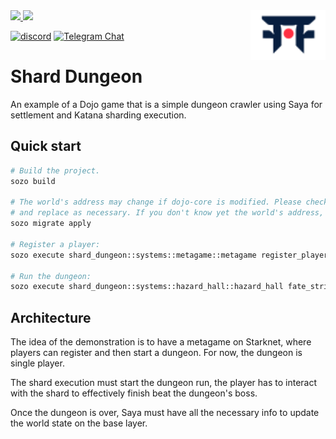 <picture>
  <source media="(prefers-color-scheme: dark)" srcset=".github/mark-dark.svg">
  <img alt="Dojo logo" align="right" width="120" src=".github/mark-light.svg">
</picture>

<a href="https://twitter.com/dojostarknet">
<img src="https://img.shields.io/twitter/follow/dojostarknet?style=social"/>
</a>
<a href="https://github.com/dojoengine/dojo">
<img src="https://img.shields.io/github/stars/dojoengine/dojo?style=social"/>
</a>

[![discord](https://img.shields.io/badge/join-dojo-green?logo=discord&logoColor=white)](https://discord.gg/PwDa2mKhR4)
[![Telegram Chat][tg-badge]][tg-url]

[tg-badge]: https://img.shields.io/endpoint?color=neon&logo=telegram&label=chat&style=flat-square&url=https%3A%2F%2Ftg.sumanjay.workers.dev%2Fdojoengine
[tg-url]: https://t.me/dojoengine

# Shard Dungeon

An example of a Dojo game that is a simple dungeon crawler using Saya for settlement and Katana sharding execution.

## Quick start

```bash
# Build the project.
sozo build

# The world's address may change if dojo-core is modified. Please check the Scarb.toml
# and replace as necessary. If you don't know yet the world's address, comment it.
sozo migrate apply

# Register a player:
sozo execute shard_dungeon::systems::metagame::metagame register_player -c str:player1

# Run the dungeon:
sozo execute shard_dungeon::systems::hazard_hall::hazard_hall fate_strike
```

## Architecture

The idea of the demonstration is to have a metagame on Starknet, where players can register and then start a dungeon. For now, the dungeon is single player.

The shard execution must start the dungeon run, the player has to interact with the shard to effectively finish beat the dungeon's boss.

Once the dungeon is over, Saya must have all the necessary info to update the world state on the base layer.
